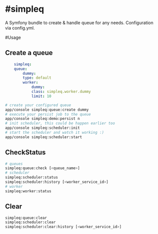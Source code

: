 #simpleq
=======

A Symfony bundle to create & handle queue for any needs. Configuration via config.yml.

#Usage

## Create a queue

```yml 
    simpleq:
	queue:
	    dummy:
		type: default
		worker:
		    dummy:
			class: simpleq.worker.dummy
			limit: 10
```


```sh
# create your configured queue
app/console simpleq:queue:create dummy
# execute your persist job to the queue
app/console simpleq:demo:persist n
# init scheduler, this could be happen earlier too
app/console simpleq:scheduler:init
# start the scheduler and watch it working :)
app/console simpleq:scheduler:start
```

## CheckStatus

```sh
# queues
simpleq:queue:check [<queue_name>]
# scheduler
simpleq:scheduler:status
simpleq:scheduler:history [<worker_service_id>]
# worker
simpleq:worker:status  
```

## Clear

```sh
simpleq:queue:clear 
simpleq:scheduler:clear              
simpleq:scheduler:clear:history [<worker_service_id>]
```